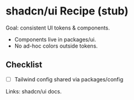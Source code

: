 # shadcn/ui Recipe (stub)

Goal: consistent UI tokens & components.

- Components live in packages/ui.
- No ad-hoc colors outside tokens.

## Checklist
- [ ] Tailwind config shared via packages/config

Links: shadcn/ui docs.